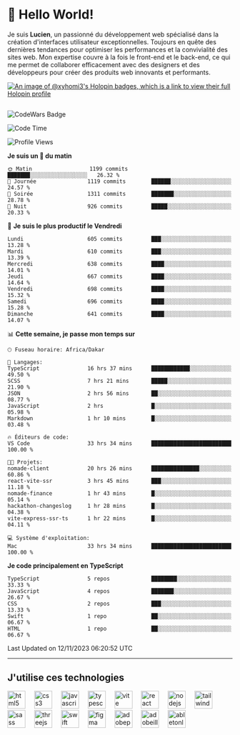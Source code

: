 # 👋 Hello World!

Je suis **Lucien**, un passionné du développement web spécialisé dans la création d'interfaces utilisateur exceptionnelles. Toujours en quête des dernières tendances pour optimiser les performances et la convivialité des sites web. Mon expertise couvre à la fois le front-end et le back-end, ce qui me permet de collaborer efficacement avec des designers et des développeurs pour créer des produits web innovants et performants.

[![An image of @xyhomi3's Holopin badges, which is a link to view their full Holopin profile](https://holopin.me/xyhomi3)](https://holopin.io/@xyhomi3)

##

![CodeWars Badge](https://www.codewars.com/users/xyhomi3/badges/small)

<!--START_SECTION:waka-->
![Code Time](http://img.shields.io/badge/Code%20Time-226%20hrs%2038%20mins-blue)

![Profile Views](http://img.shields.io/badge/Vues%20du%20profil-21-blue)

**Je suis un 🐤 du matin** 

```text
🌞 Matin                  1199 commits        ███████░░░░░░░░░░░░░░░░░░   26.32 % 
🌆 Journée                1119 commits        ██████░░░░░░░░░░░░░░░░░░░   24.57 % 
🌃 Soirée                 1311 commits        ███████░░░░░░░░░░░░░░░░░░   28.78 % 
🌙 Nuit                   926 commits         █████░░░░░░░░░░░░░░░░░░░░   20.33 % 
```
📅 **Je suis le plus productif le Vendredi** 

```text
Lundi                    605 commits         ███░░░░░░░░░░░░░░░░░░░░░░   13.28 % 
Mardi                    610 commits         ███░░░░░░░░░░░░░░░░░░░░░░   13.39 % 
Mercredi                 638 commits         ████░░░░░░░░░░░░░░░░░░░░░   14.01 % 
Jeudi                    667 commits         ████░░░░░░░░░░░░░░░░░░░░░   14.64 % 
Vendredi                 698 commits         ████░░░░░░░░░░░░░░░░░░░░░   15.32 % 
Samedi                   696 commits         ████░░░░░░░░░░░░░░░░░░░░░   15.28 % 
Dimanche                 641 commits         ████░░░░░░░░░░░░░░░░░░░░░   14.07 % 
```


📊 **Cette semaine, je passe mon temps sur** 

```text
🕑︎ Fuseau horaire: Africa/Dakar

💬 Langages: 
TypeScript               16 hrs 37 mins      ████████████░░░░░░░░░░░░░   49.50 % 
SCSS                     7 hrs 21 mins       █████░░░░░░░░░░░░░░░░░░░░   21.90 % 
JSON                     2 hrs 56 mins       ██░░░░░░░░░░░░░░░░░░░░░░░   08.77 % 
JavaScript               2 hrs               █░░░░░░░░░░░░░░░░░░░░░░░░   05.98 % 
Markdown                 1 hr 10 mins        █░░░░░░░░░░░░░░░░░░░░░░░░   03.48 % 

🔥 Éditeurs de code: 
VS Code                  33 hrs 34 mins      █████████████████████████   100.00 % 

🐱‍💻 Projets: 
nomade-client            20 hrs 26 mins      ███████████████░░░░░░░░░░   60.86 % 
react-vite-ssr           3 hrs 45 mins       ███░░░░░░░░░░░░░░░░░░░░░░   11.18 % 
nomade-finance           1 hr 43 mins        █░░░░░░░░░░░░░░░░░░░░░░░░   05.14 % 
hackathon-changeslog     1 hr 28 mins        █░░░░░░░░░░░░░░░░░░░░░░░░   04.38 % 
vite-express-ssr-ts      1 hr 22 mins        █░░░░░░░░░░░░░░░░░░░░░░░░   04.11 % 

💻 Système d'exploitation: 
Mac                      33 hrs 34 mins      █████████████████████████   100.00 % 
```

**Je code principalement en TypeScript** 

```text
TypeScript               5 repos             ████████░░░░░░░░░░░░░░░░░   33.33 % 
JavaScript               4 repos             ███████░░░░░░░░░░░░░░░░░░   26.67 % 
CSS                      2 repos             ███░░░░░░░░░░░░░░░░░░░░░░   13.33 % 
Swift                    1 repo              ██░░░░░░░░░░░░░░░░░░░░░░░   06.67 % 
HTML                     1 repo              ██░░░░░░░░░░░░░░░░░░░░░░░   06.67 % 
```




 Last Updated on 12/11/2023 06:20:52 UTC
<!--END_SECTION:waka-->
---

## J'utilise ces technologies

<div align="left">
  <img src="https://skillicons.dev/icons?i=html" height="40" alt="html5 logo"  />
  <img width="12" />
  <img src="https://skillicons.dev/icons?i=css" height="40" alt="css3 logo"  />
  <img width="12" />
  <img src="https://skillicons.dev/icons?i=js" height="40" alt="javascript logo"  />
  <img width="12" />
  <img src="https://skillicons.dev/icons?i=ts" height="40" alt="typescript logo"  />
  <img width="12" />
  <img src="https://skillicons.dev/icons?i=vite" height="40" alt="vite logo"  />
  <img width="12" />
  <img src="https://skillicons.dev/icons?i=react" height="40" alt="react logo"  />
  <img width="12" />
  <img src="https://cdn.jsdelivr.net/gh/devicons/devicon/icons/nodejs/nodejs-original.svg" height="40" alt="nodejs logo"  />
  <img width="12" />
  <img src="https://skillicons.dev/icons?i=tailwind" height="40" alt="tailwindcss logo"  />
  <img width="12" />
  <img src="https://skillicons.dev/icons?i=sass" height="40" alt="sass logo"  />
  <img width="12" />
  <img src="https://skillicons.dev/icons?i=threejs" height="40" alt="threejs logo"  />
  <img width="12" />
  <img src="https://skillicons.dev/icons?i=swift" height="40" alt="swift logo"  />
  <img width="12" />
  <img src="https://skillicons.dev/icons?i=figma" height="40" alt="figma logo"  />
  <img width="12" />
  <img src="https://skillicons.dev/icons?i=ps" height="40" alt="adobephotoshop logo"  />
  <img width="12" />
  <img src="https://skillicons.dev/icons?i=ai" height="40" alt="adobeillustrator logo"  />
  <img width="12" />
  <img src="https://skillicons.dev/icons?i=ableton" height="40" alt="abletonlive logo"  />
</div>



